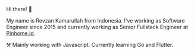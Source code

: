 Hi there! :wave:

My name is Revzan Kamarullah from Indonesia. I've working as Software Engineer since 2015 and currently working as Senior Fullstack Engineer at [Pinhome.id](https://www.pinhome.id/).

:hammer_and_pick: Mainly working with Javascript. Currently learning Go and Flutter.
